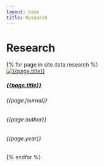 ```yaml
---
layout: base
title: Research
---
```


# Research

<div class="row research">
  {% for page in site.data.research %}
    <div class="card research-item">
      <div class="image-div">
          <a href="{{ page.projectPage }}" target="_blank">
            <img src="assets/{{ page.image }}" class="card-img-left img-fluid" alt="{{page.title}}">
          </a>
      </div>
      <div class="card-body">
          <a href="{{ page.projectPage }}" target="_blank">
            <h5 class="card-title"> {{page.title}}</h5>
          </a>
          <h6>{{page.journal}}</h6>
          <h6 class="card-text">{{page.author}}</h6>
          <h6 class="card-text">{{page.year}}</h6>
      </div>
    </div>
  {% endfor %}
</div>

